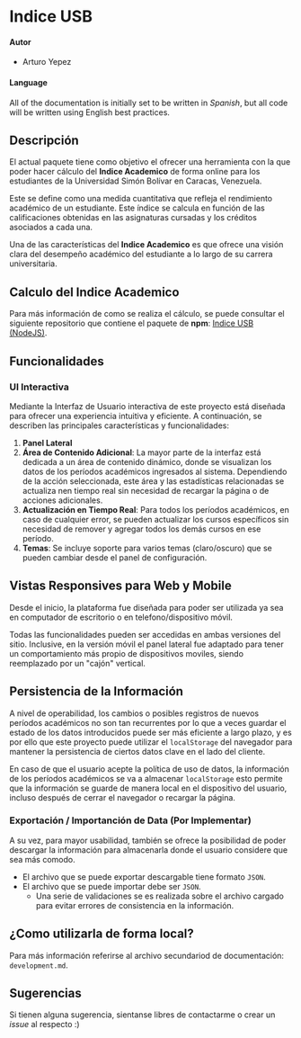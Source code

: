 # Indice USB

#### Autor
- Arturo Yepez

#### Language

All of the documentation is initially set to be written in *Spanish*, but all code will be written using English best practices.

## Descripción

El actual paquete tiene como objetivo el ofrecer una herramienta con la que poder hacer cálculo del **Indice Academico** de forma online para los estudiantes de la Universidad Simón Bolívar en Caracas, Venezuela.

Este se define como una medida cuantitativa que refleja el rendimiento académico de un estudiante. Este índice se calcula en función de las calificaciones obtenidas en las asignaturas cursadas y los créditos asociados a cada una.

Una de las características del **Indice Academico** es que ofrece una visión clara del desempeño académico del estudiante a lo largo de su carrera universitaria.

## Calculo del Indice Academico

Para más información de como se realiza el cálculo, se puede consultar el siguiente repositorio que contiene el paquete de **npm**: [Indice USB (NodeJS)](https://github.com/arturyepez10/indice-usb-node/).

## Funcionalidades

### UI Interactiva

Mediante la Interfaz de Usuario interactiva de este proyecto está diseñada para ofrecer una experiencia intuitiva y eficiente. A continuación, se describen las principales características y funcionalidades:

1. **Panel Lateral**
1. **Área de Contenido Adicional**: La mayor parte de la interfaz está dedicada a un área de contenido dinámico, donde se visualizan los datos de los períodos académicos ingresados al sistema. Dependiendo de la acción seleccionada, este área y las estadísticas relacionadas se actualiza nen tiempo real sin necesidad de recargar la página o de acciones adicionales.
1. **Actualización en Tiempo Real**: Para todos los períodos académicos, en caso de cualquier error, se pueden actualizar los cursos específicos sin necesidad de remover y agregar todos los demás cursos en ese período.
1. **Temas**: Se incluye soporte para varios temas (claro/oscuro) que se pueden cambiar desde el panel de configuración.

## Vistas Responsives para Web y Mobile

Desde el inicio, la plataforma fue diseñada para poder ser utilizada ya sea en computador de escritorio o en telefono/dispositivo móvil.

Todas las funcionalidades pueden ser accedidas en ambas versiones del sitio. Inclusive, en la versión móvil el panel lateral fue adaptado para tener un comportamiento más propio de dispositivos moviles, siendo reemplazado por un "cajón" vertical.

## Persistencia de la Información

A nivel de operabilidad, los cambios o posibles registros de nuevos períodos académicos no son tan recurrentes por lo que a veces guardar el estado de los datos introducidos puede ser más eficiente a largo plazo, y es por ello que este proyecto puede utilizar el `localStorage` del navegador para mantener la persistencia de ciertos datos clave en el lado del cliente.

En caso de que el usuario acepte la política de uso de datos, la información de los períodos académicos se va a almacenar `localStorage` esto permite que la información se guarde de manera local en el dispositivo del usuario, incluso después de cerrar el navegador o recargar la página.

### Exportación / Importanción de Data (Por Implementar)

A su vez, para mayor usabilidad, también se ofrece la posibilidad de poder descargar la información para almacenarla donde el usuario considere que sea más comodo.
* El archivo que se puede exportar descargable tiene formato `JSON`.
* El archivo que se puede importar debe ser `JSON`.
  * Una serie de validaciones se es realizada sobre el archivo cargado para evitar errores de consistencia en la información.

## ¿Como utilizarla de forma local?

Para más información referirse al archivo secundariod de documentación: `development.md`.

## Sugerencias

Si tienen alguna sugerencia, sientanse libres de contactarme o crear un *issue* al respecto :)